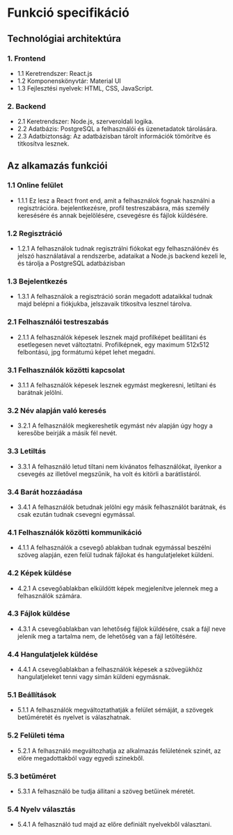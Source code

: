 # Funkció specifikáció

## Technológiai architektúra

### 1. Frontend

- 1.1 Keretrendszer: React.js
- 1.2 Komponenskönyvtár: Material UI
- 1.3 Fejlesztési nyelvek: HTML, CSS, JavaScript.

### 2. Backend

- 2.1 Keretrendszer: Node.js, szerveroldali logika.
- 2.2 Adatbázis: PostgreSQL a felhasználói és üzenetadatok tárolására.
- 2.3 Adatbiztonság: Az adatbázisban tárolt információk tömörítve és titkosítva lesznek.

## Az alkamazás funkciói

### 1.1 Online felület

- 1.1.1 Ez lesz a React front end, amit a felhasználok fognak használni a regisztrációra.
bejelentkezésre, profil testreszabásra, más személy keresésére és annak bejelölésére, csevegésre és fájlok küldésére.

### 1.2 Regisztráció

- 1.2.1 A felhasználok tudnak regisztrálni fiókokat egy felhasználónév és jelszó használatával a rendszerbe, adataikat a Node.js backend kezeli le, és tárolja a PostgreSQL adatbázisban

### 1.3 Bejelentkezés

- 1.3.1 A felhasználok a regisztráció során megadott adataikkal  tudnak majd belépni a fiókjukba, jelszavaik titkosítva lesznel tárolva. 

### 2.1 Felhasználói testreszabás

- 2.1.1 A felhasználók képesek lesznek majd profilképet beállitani és esetlegesen nevet változtatni. Profilképnek, egy maximum 512x512 felbontású, jpg formátumú képet lehet megadni.

### 3.1 Felhasználók közötti kapcsolat

- 3.1.1 A felhasználók képesek lesznek egymást megkeresni, letiltani és barátnak jelölni.

### 3.2 Név alapján való keresés

- 3.2.1 A felhasználók megkereshetik egymást név alapján úgy hogy a keresőbe beirják a másik fél nevét.

### 3.3 Letiltás

- 3.3.1 A felhasználó letud tiltani nem kivánatos felhasználókat, ilyenkor a csevegés az illetővel megszűnik, ha volt és kitörli a barátlistáról.

### 3.4 Barát hozzáadása

- 3.4.1 A felhasználók betudnak jelölni egy másik felhasználót barátnak, és csak ezután tudnak csevegni egymással.

### 4.1 Felhasználók közötti kommunikáció

- 4.1.1 A felhasználók a csevegő ablakban tudnak egymással beszélni szöveg alapján, ezen felül tudnak fájlokat és  hangulatjeleket küldeni.

### 4.2 Képek küldése

- 4.2.1 A csevegőablakban elküldött képek megjelenítve jelennek meg a felhasználók számára.

### 4.3 Fájlok küldése

- 4.3.1 A csevegőablakban van lehetőség fájlok küldésére, csak a fájl neve jelenik meg a tartalma nem, de lehetőség van a fájl letöltésére.

### 4.4 Hangulatjelek küldése

- 4.4.1 A csevegőablakban a felhasználók képesek a szövegükhöz hangulatjeleket tenni vagy simán küldeni egymásnak.

### 5.1 Beállítások

- 5.1.1 A felhasználók megváltoztathatják a felület sémáját, a szövegek betűméretét és nyelvet is válaszhatnak.

### 5.2 Felületi téma

- 5.2.1 A felhasználó megváltozhatja az alkalmazás felületének szinét, az előre megadottakból vagy egyedi szinekből.

### 5.3 betűméret

- 5.3.1 A felhasználó be tudja állitani a szöveg betűinek méretét.

### 5.4 Nyelv választás

- 5.4.1 A felhasználó tud majd az előre definiált nyelvekből választani.